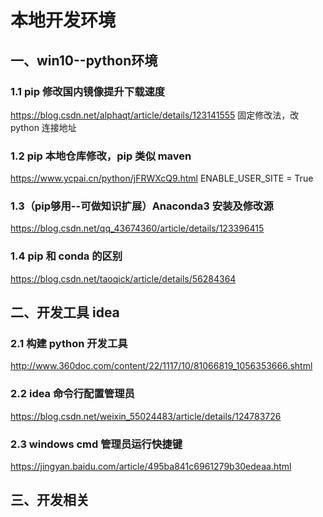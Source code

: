# 本地开发环境

## 一、win10--python环境

### 1.1 pip 修改国内镜像提升下载速度

https://blog.csdn.net/alphaqt/article/details/123141555
固定修改法，改 python 连接地址



### 1.2 pip 本地仓库修改，pip 类似 maven

https://www.ycpai.cn/python/jFRWXcQ9.html
ENABLE_USER_SITE = True

### 1.3（pip够用--可做知识扩展）Anaconda3 安装及修改源

https://blog.csdn.net/qq_43674360/article/details/123396415

### 1.4 pip 和  conda 的区别

https://blog.csdn.net/taoqick/article/details/56284364







## 二、开发工具 idea 
### 2.1 构建 python 开发工具

http://www.360doc.com/content/22/1117/10/81066819_1056353666.shtml

### 2.2 idea 命令行配置管理员

https://blog.csdn.net/weixin_55024483/article/details/124783726

### 2.3 windows cmd 管理员运行快捷键

https://jingyan.baidu.com/article/495ba841c6961279b30edeaa.html



## 三、开发相关







